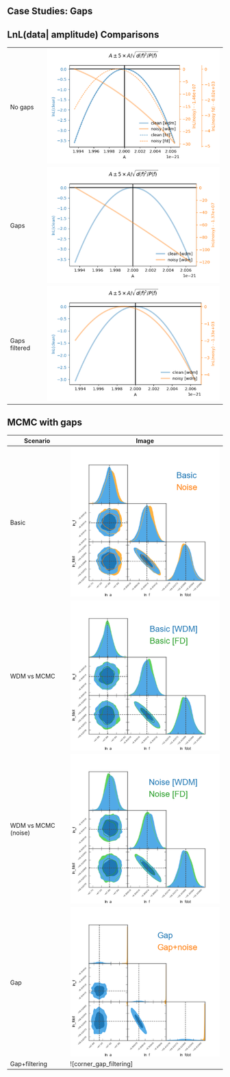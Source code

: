 Case Studies: Gaps
------------------



##  LnL(data| amplitude) Comparisons

| | |
|---|---|
| No gaps| ![lnl_vs_lnA][lnl_vs_lnA] |
| Gaps| ![lnl_vs_lnA_gaps][lnl_vs_lnA_gaps] |
| Gaps filtered| ![lnl_vs_lnA_gaps_filtered][lnl_vs_lnA_gaps_filtered] |

[lnl_vs_lnA]: figures/lnl_vs_lnA.png
[lnl_vs_lnA_gaps]: figures/lnl_vs_lnA_gaps.png
[lnl_vs_lnA_gaps_filtered]: figures/lnL_vs_lnA_gaps_filtered.png



 ## MCMC with gaps

| Scenario            | Image |
|---------------------|-------|
| Basic               | ![corner_basic] |
| WDM vs MCMC         | ![corner_frqcompare_basic] |
| WDM vs MCMC (noise) | ![corner_frqcompare_noise] |
| Gap                 | ![corner_gap] |
| Gap+filtering       | ![corner_gap_filtering] |

[corner_basic]: figures/corner_basic.png
[corner_frqcompare_basic]: figures/corner_frqcompare_basic.png
[corner_frqcompare_noise]: figures/corner_frqcompare_noise.png
[corner_gap]: figures/corner_gap.png
[cornet_gap_filtering]: figures/corner_gap_filtering.png
